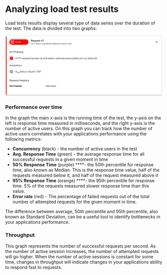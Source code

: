 # Analyzing load test results

Load tests results  display several type of data series over the duration of the test. The data is divided into two graphs:

![](../.gitbook/assets/image%20%289%29.png)

### Performance over time

In the graph the main x-axis is the running time of the test, the y-axis on the left is response time measured in milliseconds, and the right y-axis is the number of active users. On this graph you can track how the number of active users correlates with your applications performance using the following metrics:

* **Concurrency** \(black\) - the number of active users in the test
* **Avg. Response Time** \(green\) - the average response time for all successful requests in a given moment in time
* **50% Response Time** \(purple\) ****- the 50th percentile for response time, also known as Median. This is the response time value, half of the requests measured below it, and half of the request measured above it
* **95% Response Time** \(orange\) ****- the 95th percentile for response time. 5% of the requests measured slower response time than this value.
* **Error rate** \(red\) - The percentage of failed requests out of the total number of attempted requests for the given moment in time.

The difference between average, 50th percentile and 95th percentile, also known as Standard Deviation, can be a useful tool to identify bottlenecks in your applications performance.

### Throughput 

This graph represents the number of successful requests per second. As the number of active session increases, the number of attempted requests will go higher. When the number of active sessions is constant for some time, changes in throughput will indicate changes in your applications ability to respond fast to requests.

